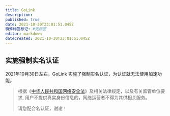 ```yaml
---
title: GoLink
description: 
published: true
date: 2021-10-30T23:01:51.045Z
特殊标签标记: #无标签
editor: markdown
dateCreated: 2021-10-30T23:01:51.045Z
---
```


## 实施强制实名认证

2021年10月30日左右，GoLink 实施了强制实名认证，为认证就无法使用加速功能。

> 根据《[中华人民共和国网络安全法](/rule/普通法律/中华人民共和国网络安全法.md)》及相关法律规定，以及有关监管单位要求, 用户不提供真实身份信息的，网络运营者不得为其供相关服务。
>
> 请您配合名认证，谢谢！
